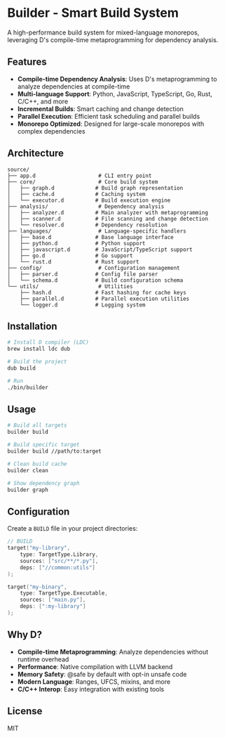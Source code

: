 # Builder - Smart Build System

A high-performance build system for mixed-language monorepos, leveraging D's compile-time metaprogramming for dependency analysis.

## Features

- **Compile-time Dependency Analysis**: Uses D's metaprogramming to analyze dependencies at compile-time
- **Multi-language Support**: Python, JavaScript, TypeScript, Go, Rust, C/C++, and more
- **Incremental Builds**: Smart caching and change detection
- **Parallel Execution**: Efficient task scheduling and parallel builds
- **Monorepo Optimized**: Designed for large-scale monorepos with complex dependencies

## Architecture

```
source/
├── app.d                    # CLI entry point
├── core/                    # Core build system
│   ├── graph.d             # Build graph representation
│   ├── cache.d             # Caching system
│   └── executor.d          # Build execution engine
├── analysis/                # Dependency analysis
│   ├── analyzer.d          # Main analyzer with metaprogramming
│   ├── scanner.d           # File scanning and change detection
│   └── resolver.d          # Dependency resolution
├── languages/               # Language-specific handlers
│   ├── base.d              # Base language interface
│   ├── python.d            # Python support
│   ├── javascript.d        # JavaScript/TypeScript support
│   ├── go.d                # Go support
│   └── rust.d              # Rust support
├── config/                  # Configuration management
│   ├── parser.d            # Config file parser
│   └── schema.d            # Build configuration schema
└── utils/                   # Utilities
    ├── hash.d              # Fast hashing for cache keys
    ├── parallel.d          # Parallel execution utilities
    └── logger.d            # Logging system
```

## Installation

```bash
# Install D compiler (LDC)
brew install ldc dub

# Build the project
dub build

# Run
./bin/builder
```

## Usage

```bash
# Build all targets
builder build

# Build specific target
builder build //path/to:target

# Clean build cache
builder clean

# Show dependency graph
builder graph
```

## Configuration

Create a `BUILD` file in your project directories:

```d
// BUILD
target("my-library",
    type: TargetType.Library,
    sources: ["src/**/*.py"],
    deps: ["//common:utils"]
);

target("my-binary",
    type: TargetType.Executable,
    sources: ["main.py"],
    deps: [":my-library"]
);
```

## Why D?

- **Compile-time Metaprogramming**: Analyze dependencies without runtime overhead
- **Performance**: Native compilation with LLVM backend
- **Memory Safety**: @safe by default with opt-in unsafe code
- **Modern Language**: Ranges, UFCS, mixins, and more
- **C/C++ Interop**: Easy integration with existing tools

## License

MIT


